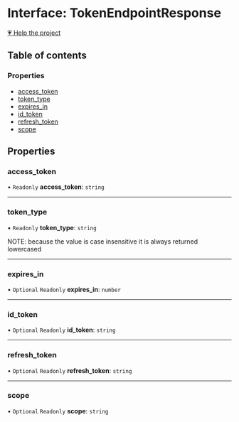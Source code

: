 # Interface: TokenEndpointResponse

[💗 Help the project](https://github.com/sponsors/panva)

## Table of contents

### Properties

- [access\_token](TokenEndpointResponse.md#access_token)
- [token\_type](TokenEndpointResponse.md#token_type)
- [expires\_in](TokenEndpointResponse.md#expires_in)
- [id\_token](TokenEndpointResponse.md#id_token)
- [refresh\_token](TokenEndpointResponse.md#refresh_token)
- [scope](TokenEndpointResponse.md#scope)

## Properties

### access\_token

• `Readonly` **access\_token**: `string`

___

### token\_type

• `Readonly` **token\_type**: `string`

NOTE: because the value is case insensitive it is always returned
lowercased

___

### expires\_in

• `Optional` `Readonly` **expires\_in**: `number`

___

### id\_token

• `Optional` `Readonly` **id\_token**: `string`

___

### refresh\_token

• `Optional` `Readonly` **refresh\_token**: `string`

___

### scope

• `Optional` `Readonly` **scope**: `string`
